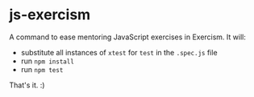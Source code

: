 # js-exercism
 A command to ease mentoring JavaScript exercises in Exercism. It will:
 
 - substitute all instances of `xtest` for `test` in the `.spec.js` file
 - run `npm install`
 - run `npm test`
 
 That's it. :)
